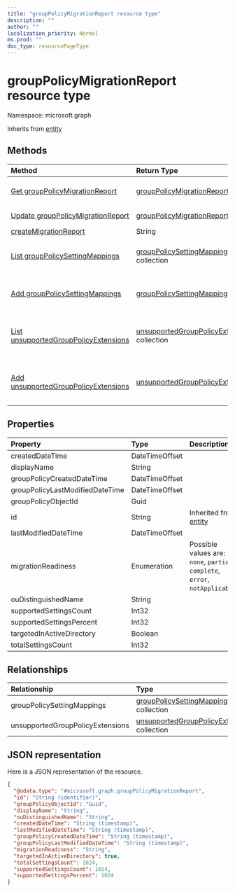 ```yaml
---
title: "groupPolicyMigrationReport resource type"
description: ""
author: ""
localization_priority: Normal
ms.prod: ""
doc_type: resourcePageType
---
```


# groupPolicyMigrationReport resource type


Namespace: microsoft.graph




Inherits from [entity](../resources/entity.md)

## Methods
|Method|Return Type|Description|
|:---|:---|:---|
|[Get groupPolicyMigrationReport](../api/grouppolicymigrationreport-get.md)|[groupPolicyMigrationReport](../resources/grouppolicymigrationreport.md)|Read properties and relationships of the [groupPolicyMigrationReport](../resources/grouppolicymigrationreport.md) object.|
|[Update groupPolicyMigrationReport](../api/grouppolicymigrationreport-update.md)|[groupPolicyMigrationReport](../resources/grouppolicymigrationreport.md)|Update the properties of a [groupPolicyMigrationReport](../resources/grouppolicymigrationreport.md) object.|
|[createMigrationReport](../api/grouppolicymigrationreport-createmigrationreport.md)|String||
|[List groupPolicySettingMappings](../api/grouppolicymigrationreport-list-grouppolicysettingmappings.md)|[groupPolicySettingMapping](../resources/grouppolicysettingmapping.md) collection|Get the groupPolicySettingMappings from the groupPolicySettingMappings navigation property.|
|[Add groupPolicySettingMappings](../api/grouppolicymigrationreport-post-grouppolicysettingmappings.md)|[groupPolicySettingMapping](../resources/grouppolicysettingmapping.md)|Add groupPolicySettingMappings by posting to the groupPolicySettingMappings collection.|
|[List unsupportedGroupPolicyExtensions](../api/grouppolicymigrationreport-list-unsupportedgrouppolicyextensions.md)|[unsupportedGroupPolicyExtension](../resources/unsupportedgrouppolicyextension.md) collection|Get the unsupportedGroupPolicyExtensions from the unsupportedGroupPolicyExtensions navigation property.|
|[Add unsupportedGroupPolicyExtensions](../api/grouppolicymigrationreport-post-unsupportedgrouppolicyextensions.md)|[unsupportedGroupPolicyExtension](../resources/unsupportedgrouppolicyextension.md)|Add unsupportedGroupPolicyExtensions by posting to the unsupportedGroupPolicyExtensions collection.|

## Properties
|Property|Type|Description|
|:---|:---|:---|
|createdDateTime|DateTimeOffset||
|displayName|String||
|groupPolicyCreatedDateTime|DateTimeOffset||
|groupPolicyLastModifiedDateTime|DateTimeOffset||
|groupPolicyObjectId|Guid||
|id|String| Inherited from [entity](../resources/entity.md)|
|lastModifiedDateTime|DateTimeOffset||
|migrationReadiness|Enumeration| Possible values are: `none`, `partial`, `complete`, `error`, `notApplicable`.|
|ouDistinguishedName|String||
|supportedSettingsCount|Int32||
|supportedSettingsPercent|Int32||
|targetedInActiveDirectory|Boolean||
|totalSettingsCount|Int32||

## Relationships
|Relationship|Type|Description|
|:---|:---|:---|
|groupPolicySettingMappings|[groupPolicySettingMapping](../resources/grouppolicysettingmapping.md) collection||
|unsupportedGroupPolicyExtensions|[unsupportedGroupPolicyExtension](../resources/unsupportedgrouppolicyextension.md) collection||

## JSON representation
Here is a JSON representation of the resource.
<!-- {
  "blockType": "resource",
  "keyProperty": "id",
  "@odata.type": "microsoft.graph.groupPolicyMigrationReport",
  "baseType": "microsoft.graph.entity",
  "openType": false
}
-->
``` json
{
  "@odata.type": "#microsoft.graph.groupPolicyMigrationReport",
  "id": "String (identifier)",
  "groupPolicyObjectId": "Guid",
  "displayName": "String",
  "ouDistinguishedName": "String",
  "createdDateTime": "String (timestamp)",
  "lastModifiedDateTime": "String (timestamp)",
  "groupPolicyCreatedDateTime": "String (timestamp)",
  "groupPolicyLastModifiedDateTime": "String (timestamp)",
  "migrationReadiness": "String",
  "targetedInActiveDirectory": true,
  "totalSettingsCount": 1024,
  "supportedSettingsCount": 1024,
  "supportedSettingsPercent": 1024
}
```

